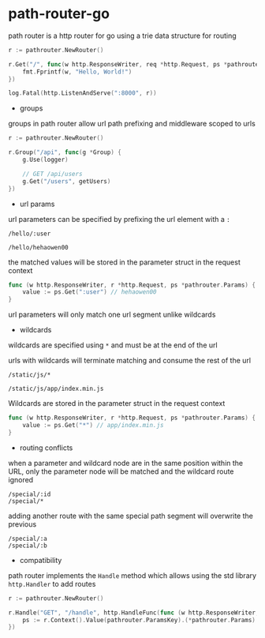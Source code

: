 # path-router-go

path router is a http router for go using a trie data structure for routing

```go
r := pathrouter.NewRouter()

r.Get("/", func(w http.ResponseWriter, req *http.Request, ps *pathrouter.Params) {
    fmt.Fprintf(w, "Hello, World!")
})

log.Fatal(http.ListenAndServe(":8000", r))
```

- groups

groups in path router allow url path prefixing and middleware scoped to urls

```go
r := pathrouter.NewRouter()

r.Group("/api", func(g *Group) {
    g.Use(logger)

    // GET /api/users
    g.Get("/users", getUsers)
})
```

- url params

url parameters can be specified by prefixing the url element with a `:`

```
/hello/:user

/hello/hehaowen00
```

the matched values will be stored in the parameter struct in the request context

```go
func (w http.ResponseWriter, r *http.Request, ps *pathrouter.Params) {
    value := ps.Get(":user") // hehaowen00
}
```

url parameters will only match one url segment unlike wildcards

- wildcards

wildcards are specified using `*` and must be at the end of the url

urls with wildcards will terminate matching and consume the rest of the url

```
/static/js/*

/static/js/app/index.min.js
```

Wildcards are stored in the parameter struct in the request context

```go
func (w http.ResponseWriter, r *http.Request, ps *pathrouter.Params) {
    value := ps.Get("*") // app/index.min.js
}
```

- routing conflicts

when a parameter and wildcard node are in the same position within the URL,
only the parameter node will be matched and the wildcard route ignored

```
/special/:id
/special/*
```

adding another route with the same special path segment will overwrite the previous

```
/special/:a
/special/:b
```

- compatibility

path router implements the `Handle` method which allows using the std library
`http.Handler` to add routes

```go
r := pathrouter.NewRouter()

r.Handle("GET", "/handle", http.HandleFunc(func (w http.ResponseWriter, r *http.Request) {
    ps := r.Context().Value(pathrouter.ParamsKey).(*pathrouter.Params)
})
```
